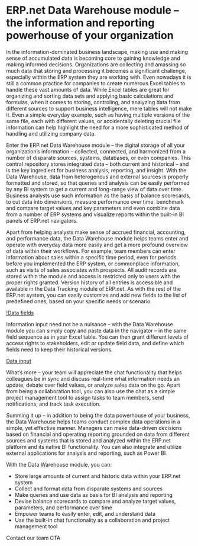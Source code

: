 #   ERP.net Data Warehouse module – the information and reporting powerhouse of your organization
In the information-dominated business landscape, making use and making sense of accumulated data is becoming core to gaining knowledge and making informed decisions. Organizations are collecting and amassing so much data that storing and processing it becomes a significant challenge, especially within the ERP system they are working with. Even nowadays it is still a common practice for companies to create numerous Excel tables to handle these vast amounts of data. While Excel tables are great for organizing and sorting data sets and applying basic calculations and formulas, when it comes to storing, controling, and analyzing data from different sources to support business intelligence, mere tables will not make it. Even a simple everyday example, such as having multiple versions of the same file, each with different values, or accidentally deleting crucial file information can help highlight the need for a more sophisticated method of handling and utilizing company data.

Enter the ERP.net Data Warehouse module – the digital storage of all your organization’s information – collected, connected, and harmonized from a number of disparate sources, systems, databases, or even companies. This central repository stores integrated data – both current and historical – and is the key ingredient for business analysis, reporting, and insight. With the Data Warehouse, data from heterogenous and external sources is properly formatted and stored, so that queries and analysis can be easily performed by any BI system to get a current and long-range view of data over time. Business analysts use such information as the basis of balance scorecards, to cut data into dimensions, measure performance over time, benchmark and compare target values and key parameters and even combine data from a number of ERP systems and visualize reports within the built-in BI panels of ERP.net navigators.

Apart from helping analysts make sense of accrued financial, accounting, and performance data, the Data Warehouse module helps teams enter and operate with everyday data more easily and get a more profound overview of data within their workflows. For example, team members can enter information about sales within a specific time period, even for periods before you implemented the ERP system, or commonplace information, such as visits of sales associates with prospects. All audit records are stored within the module and access is restricted only to users with the proper rights granted. Version history of all entries is accessible and available in the Data Tracking module of ERP.net. As with the rest of the ERP.net system, you can easily customize and add new fields to the list of predefined ones, based on your specific needs or scenario.

[!Data fields](screenshot%201.png)
 
Information input need not be a nuisance – with the Data Warehouse module you can simply copy and paste data in the navigator – in the same field sequence as in your Excel table. You can then grant different levels of access rights to stakeholders, edit or update field data, and define which fields need to keep their historical versions.

[Data input](screenshot%202.png)

What’s more – your team will appreciate the chat functionality that helps colleagues be in sync and discuss real-time what information needs an update, debate over field values, or analyze sales data on the go. Apart from being a collaboration tool, you can also use the chat as a simple project management tool to assign tasks to team members, send notifications, and track task execution.

Summing it up – in addition to being the data powerhouse of your business, the Data Warehouse helps teams conduct complex data operations in a simple, yet effective manner. Managers can make data-driven decisions based on financial and operating reporting grounded on data from different sources and systems that is stored and analyzed within the ERP.net platform and its native BI functionality. You can also integrate and utilize external applications for analysis and reporting, such as Power BI.

With the Data Warehouse module, you can:
* Store large amounts of current and historic data within your ERP.net system
* Collect and format data from disparate systems and sources
* Make queries and use data as basis for BI analysis and reporting
* Devise balance scorecards to compare and analyze target values, parameters, and performance over time
* Empower teams to easily enter, edit, and understand data
* Use the built-in chat functionality as a collaboration and project management tool

Contact our team CTA

